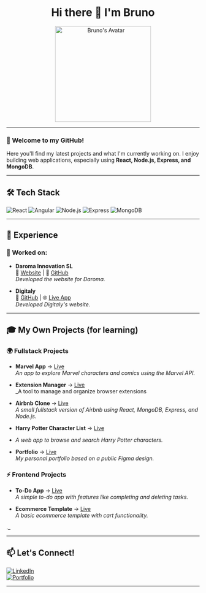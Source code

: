 <h1 align="center">Hi there 👋 I'm Bruno</h1>

<p align="center">
  <img src="https://github.com/user-attachments/assets/95c99164-49e8-4980-8ba8-073666ff2d16" width="250" alt="Bruno's Avatar">
</p>

---

### 🚀 Welcome to my GitHub!
Here you'll find my latest projects and what I'm currently working on. I enjoy building web applications, especially using **React, Node.js, Express, and MongoDB**.

---

## 🛠️ Tech Stack
![React](https://img.shields.io/badge/React-61DAFB?style=for-the-badge&logo=react&logoColor=white)
![Angular](https://img.shields.io/badge/Angular-DD0031?style=for-the-badge&logo=angular&logoColor=white)
![Node.js](https://img.shields.io/badge/Node.js-339933?style=for-the-badge&logo=node.js&logoColor=white)
![Express](https://img.shields.io/badge/Express.js-000000?style=for-the-badge&logo=express&logoColor=white)
![MongoDB](https://img.shields.io/badge/MongoDB-4EA94B?style=for-the-badge&logo=mongodb&logoColor=white)

---

## 💼 Experience

### 🚀 Worked on:
- **Daroma Innovation SL**  
  🏢 [Website](https://daroma.vercel.app/) | 🔗 [GitHub](https://github.com/brunoviews/daroma)  
  _Developed the website for Daroma._

- **Digitaly**  
  🔗 [GitHub](https://github.com/brunoviews/calculai) | 🌐 [Live App](https://calculai.vercel.app/)  
  _Developed Digitaly's website._

---

## 🎓 My Own Projects (for learning)

### 🌍 Fullstack Projects


- **Marvel App** → [Live](https://marvel-app-bruno.vercel.app/)  
  _An app to explore Marvel characters and comics using the Marvel API._

- **Extension Manager** → [Live](https://extension-manager.vercel.app/)  
  _A tool to manage and organize browser extensions
- **Airbnb Clone** → [Live](https://airbbnb-clone.vercel.app/)  
  _A small fullstack version of Airbnb using React, MongoDB, Express, and Node.js._
- **Harry Potter Character List** → [Live](https://harry-potter-character-list.vercel.app/)
- 
  _A web app to browse and search Harry Potter characters._
- **Portfolio** → [Live](https://react-tailwind-portfolio-khaki.vercel.app/)  
  _My personal portfolio based on a public Figma design._

### ⚡ Frontend Projects
- **To-Do App** → [Live](https://taskmaster-livid.vercel.app/)  
  _A simple to-do app with features like completing and deleting tasks._

- **Ecommerce Template** → [Live](https://basic-ecommerce-eight.vercel.app/)  
  _A basic ecommerce template with cart functionality._

._

---

## 📫 Let's Connect!
[![LinkedIn](https://img.shields.io/badge/LinkedIn-0077B5?style=for-the-badge&logo=linkedin&logoColor=white)](https://www.linkedin.com/in/ftthbruno)  
[![Portfolio](https://img.shields.io/badge/Portfolio-24292E?style=for-the-badge&logo=github&logoColor=white)](https://www.bdasilva.es/)

---
